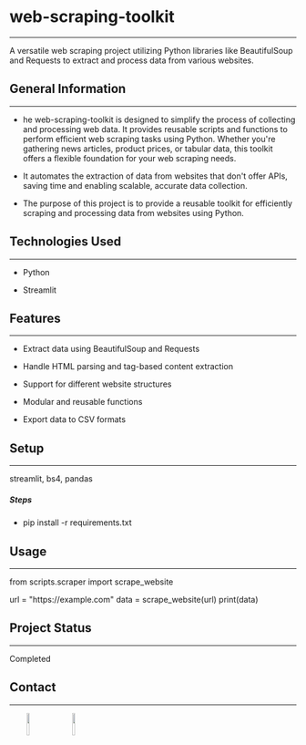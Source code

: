 <h1>web-scraping-toolkit</h1>
<hr><p>A versatile web scraping project utilizing Python libraries like BeautifulSoup and Requests to extract and process data from various websites.</p><h2>General Information</h2>
<hr><ul>
<li>he web-scraping-toolkit is designed to simplify the process of collecting and processing web data. It provides reusable scripts and functions to perform efficient web scraping tasks using Python. Whether you're gathering news articles, product prices, or tabular data, this toolkit offers a flexible foundation for your web scraping needs.</li>
</ul><ul>
<li>It automates the extraction of data from websites that don't offer APIs, saving time and enabling scalable, accurate data collection.</li>
</ul><ul>
<li>The purpose of this project is to provide a reusable toolkit for efficiently scraping and processing data from websites using Python.</li>
</ul><h2>Technologies Used</h2>
<hr><ul>
<li>Python</li>
</ul><ul>
<li>Streamlit</li>
</ul><h2>Features</h2>
<hr><ul>
<li>Extract data using BeautifulSoup and Requests</li>
</ul><ul>
<li>Handle HTML parsing and tag-based content extraction</li>
</ul><ul>
<li>Support for different website structures</li>
</ul><ul>
<li>Modular and reusable functions</li>
</ul><ul>
<li>Export data to CSV formats</li>
</ul><h2>Setup</h2>
<hr><p>streamlit, bs4, pandas</p><h5>Steps</h5><ul>
<li>pip install -r requirements.txt</li>
</ul><h2>Usage</h2>
<hr><p>from scripts.scraper import scrape_website</p>
<p>url = "https://example.com"
data = scrape_website(url)
print(data)</p><h2>Project Status</h2>
<hr><p>Completed</p><h2>Contact</h2>
<hr><p><span style="margin-right: 30px;"></span><a href="https://www.linkedin.com/in/getahuntiruneh/"><img target="_blank" src="https://cdn.jsdelivr.net/gh/devicons/devicon/icons/linkedin/linkedin-original.svg" style="width: 10%;"></a><span style="margin-right: 30px;"></span><a href="https://github.com/getahunTiruneh"><img target="_blank" src="https://cdn.jsdelivr.net/gh/devicons/devicon/icons/github/github-original.svg" style="width: 10%;"></a></p>

